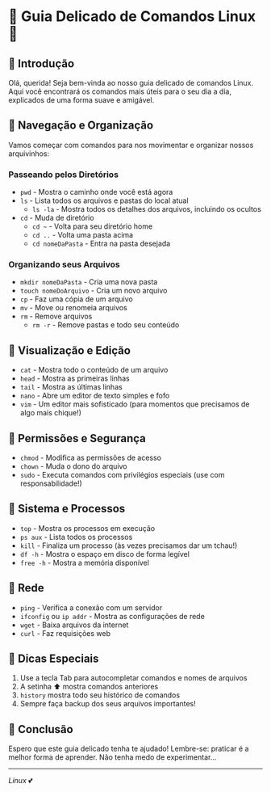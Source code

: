 # 🌸 Guia Delicado de Comandos Linux 🌸

## 💖 Introdução
Olá, querida! Seja bem-vinda ao nosso guia delicado de comandos Linux. Aqui você encontrará os comandos mais úteis para o seu dia a dia, explicados de uma forma suave e amigável.

## 🌺 Navegação e Organização
Vamos começar com comandos para nos movimentar e organizar nossos arquivinhos:

### Passeando pelos Diretórios
- `pwd` - Mostra o caminho onde você está agora 
- `ls` - Lista todos os arquivos e pastas do local atual
  - `ls -la` - Mostra todos os detalhes dos arquivos, incluindo os ocultos
- `cd` - Muda de diretório
  - `cd ~` - Volta para seu diretório home
  - `cd ..` - Volta uma pasta acima
  - `cd nomeDaPasta` - Entra na pasta desejada

### Organizando seus Arquivos
- `mkdir nomeDaPasta` - Cria uma nova pasta
- `touch nomeDoArquivo` - Cria um novo arquivo
- `cp` - Faz uma cópia de um arquivo
- `mv` - Move ou renomeia arquivos
- `rm` - Remove arquivos 
  - `rm -r` - Remove pastas e todo seu conteúdo

## 🎀 Visualização e Edição

- `cat` - Mostra todo o conteúdo de um arquivo
- `head` - Mostra as primeiras linhas
- `tail` - Mostra as últimas linhas
- `nano` - Abre um editor de texto simples e fofo
- `vim` - Um editor mais sofisticado (para momentos que precisamos de algo mais chique!)

## 💝 Permissões e Segurança

- `chmod` - Modifica as permissões de acesso
- `chown` - Muda o dono do arquivo
- `sudo` - Executa comandos com privilégios especiais (use com responsabilidade!)

## 🌷 Sistema e Processos

- `top` - Mostra os processos em execução
- `ps aux` - Lista todos os processos
- `kill` - Finaliza um processo (às vezes precisamos dar um tchau!)
- `df -h` - Mostra o espaço em disco de forma legível
- `free -h` - Mostra a memória disponível

## 🍰 Rede

- `ping` - Verifica a conexão com um servidor
- `ifconfig` ou `ip addr` - Mostra as configurações de rede
- `wget` - Baixa arquivos da internet
- `curl` - Faz requisições web

## 🎯 Dicas Especiais
1. Use a tecla Tab para autocompletar comandos e nomes de arquivos
2. A setinha ⬆️ mostra comandos anteriores
3. `history` mostra todo seu histórico de comandos
4. Sempre faça backup dos seus arquivos importantes!

## 🌸 Conclusão
Espero que este guia delicado tenha te ajudado! Lembre-se: praticar é a melhor forma de aprender. Não tenha medo de experimentar... 

---
*Linux* 💕
